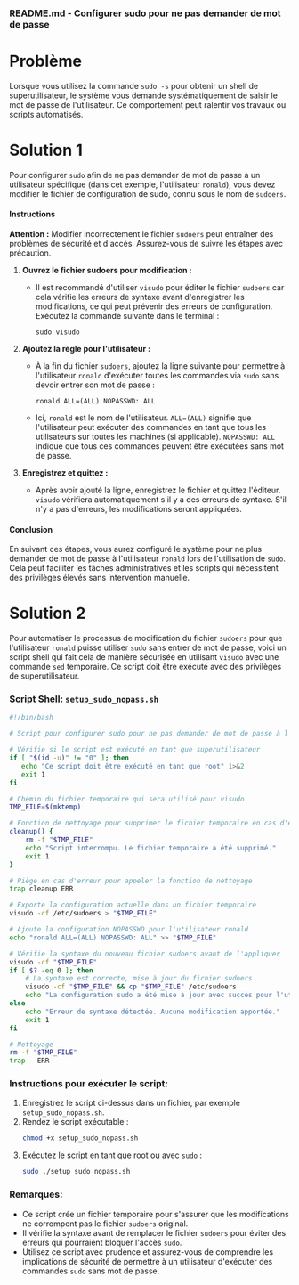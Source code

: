 ### README.md - Configurer sudo pour ne pas demander de mot de passe

# Problème

Lorsque vous utilisez la commande `sudo -s` pour obtenir un shell de superutilisateur, le système vous demande systématiquement de saisir le mot de passe de l'utilisateur. Ce comportement peut ralentir vos travaux ou scripts automatisés. 

# Solution 1

Pour configurer `sudo` afin de ne pas demander de mot de passe à un utilisateur spécifique (dans cet exemple, l'utilisateur `ronald`), vous devez modifier le fichier de configuration de sudo, connu sous le nom de `sudoers`.

#### Instructions

**Attention :** Modifier incorrectement le fichier `sudoers` peut entraîner des problèmes de sécurité et d'accès. Assurez-vous de suivre les étapes avec précaution.

1. **Ouvrez le fichier sudoers pour modification :**
   - Il est recommandé d'utiliser `visudo` pour éditer le fichier `sudoers` car cela vérifie les erreurs de syntaxe avant d'enregistrer les modifications, ce qui peut prévenir des erreurs de configuration. Exécutez la commande suivante dans le terminal :
     ```
     sudo visudo
     ```

2. **Ajoutez la règle pour l'utilisateur :**
   - À la fin du fichier `sudoers`, ajoutez la ligne suivante pour permettre à l'utilisateur `ronald` d'exécuter toutes les commandes via `sudo` sans devoir entrer son mot de passe :
     ```
     ronald ALL=(ALL) NOPASSWD: ALL
     ```
   - Ici, `ronald` est le nom de l'utilisateur. `ALL=(ALL)` signifie que l'utilisateur peut exécuter des commandes en tant que tous les utilisateurs sur toutes les machines (si applicable). `NOPASSWD: ALL` indique que tous ces commandes peuvent être exécutées sans mot de passe.

3. **Enregistrez et quittez :**
   - Après avoir ajouté la ligne, enregistrez le fichier et quittez l'éditeur. `visudo` vérifiera automatiquement s'il y a des erreurs de syntaxe. S'il n'y a pas d'erreurs, les modifications seront appliquées.

#### Conclusion

En suivant ces étapes, vous aurez configuré le système pour ne plus demander de mot de passe à l'utilisateur `ronald` lors de l'utilisation de `sudo`. Cela peut faciliter les tâches administratives et les scripts qui nécessitent des privilèges élevés sans intervention manuelle.

# Solution 2

Pour automatiser le processus de modification du fichier `sudoers` pour que l'utilisateur `ronald` puisse utiliser `sudo` sans entrer de mot de passe, voici un script shell qui fait cela de manière sécurisée en utilisant `visudo` avec une commande `sed` temporaire. Ce script doit être exécuté avec des privilèges de superutilisateur.

### Script Shell: `setup_sudo_nopass.sh`

```bash
#!/bin/bash

# Script pour configurer sudo pour ne pas demander de mot de passe à l'utilisateur ronald

# Vérifie si le script est exécuté en tant que superutilisateur
if [ "$(id -u)" != "0" ]; then
   echo "Ce script doit être exécuté en tant que root" 1>&2
   exit 1
fi

# Chemin du fichier temporaire qui sera utilisé pour visudo
TMP_FILE=$(mktemp)

# Fonction de nettoyage pour supprimer le fichier temporaire en cas d'erreur
cleanup() {
    rm -f "$TMP_FILE"
    echo "Script interrompu. Le fichier temporaire a été supprimé."
    exit 1
}

# Piège en cas d'erreur pour appeler la fonction de nettoyage
trap cleanup ERR

# Exporte la configuration actuelle dans un fichier temporaire
visudo -cf /etc/sudoers > "$TMP_FILE"

# Ajoute la configuration NOPASSWD pour l'utilisateur ronald
echo "ronald ALL=(ALL) NOPASSWD: ALL" >> "$TMP_FILE"

# Vérifie la syntaxe du nouveau fichier sudoers avant de l'appliquer
visudo -cf "$TMP_FILE"
if [ $? -eq 0 ]; then
    # La syntaxe est correcte, mise à jour du fichier sudoers
    visudo -cf "$TMP_FILE" && cp "$TMP_FILE" /etc/sudoers
    echo "La configuration sudo a été mise à jour avec succès pour l'utilisateur ronald."
else
    echo "Erreur de syntaxe détectée. Aucune modification apportée."
    exit 1
fi

# Nettoyage
rm -f "$TMP_FILE"
trap - ERR
```

### Instructions pour exécuter le script:

1. Enregistrez le script ci-dessus dans un fichier, par exemple `setup_sudo_nopass.sh`.
2. Rendez le script exécutable :
   ```bash
   chmod +x setup_sudo_nopass.sh
   ```
3. Exécutez le script en tant que root ou avec `sudo` :
   ```bash
   sudo ./setup_sudo_nopass.sh
   ```

### Remarques:

- Ce script crée un fichier temporaire pour s'assurer que les modifications ne corrompent pas le fichier `sudoers` original.
- Il vérifie la syntaxe avant de remplacer le fichier `sudoers` pour éviter des erreurs qui pourraient bloquer l'accès `sudo`.
- Utilisez ce script avec prudence et assurez-vous de comprendre les implications de sécurité de permettre à un utilisateur d'exécuter des commandes `sudo` sans mot de passe.
